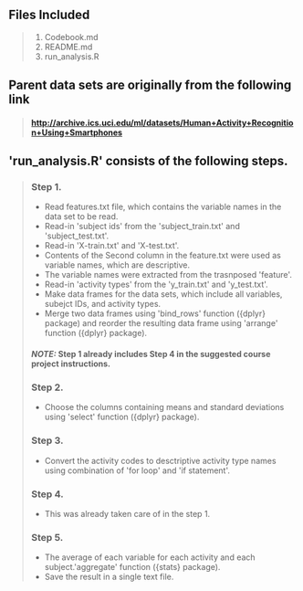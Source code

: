 ## **Files Included**
> 1.  Codebook.md
> 2.  README.md
> 3.  run_analysis.R

## **Parent data sets are originally from the following link**

> #### http://archive.ics.uci.edu/ml/datasets/Human+Activity+Recognition+Using+Smartphones


## **'run_analysis.R' consists of the following steps.**

> ### Step 1. 
> - Read features.txt file, which contains the variable names in the data set to be read.
> - Read-in 'subject ids' from the 'subject_train.txt' and 'subject_test.txt'.
> - Read-in 'X-train.txt' and 'X-test.txt'.
> - Contents of the Second column in the feature.txt were used as variable names, which are descriptive.
> - The variable names were extracted from the trasnposed 'feature'.
> - Read-in 'activity types' from the 'y_train.txt' and 'y_test.txt'.
> - Make data frames for the data sets, which include all variables, subejct IDs, and activity types. 
> - Merge two data frames using 'bind_rows' function ({dplyr} package) and reorder the resulting data frame using 'arrange' function ({dplyr} package).
> 
> #### ***NOTE:* Step 1 already includes Step 4 in the suggested course project instructions.**
> 
> 
> ### Step 2. 
> - Choose the columns containing means and standard deviations using 'select' function ({dplyr} package).
> 
> 
> ### Step 3.
> - Convert the activity codes to desctriptive activity type names using combination of 'for loop' and 'if statement'.
> 
> 
> ### Step 4. 
> - This was already taken care of in the step 1. 
> 
> 
> ### Step 5.
> - The average of each variable for each activity and each subject.'aggregate' function ({stats} package). 
> - Save the result in a single text file.

